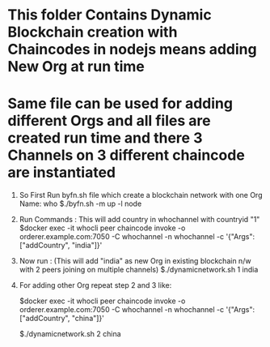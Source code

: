 # This folder Contains Dynamic Blockchain creation with Chaincodes in nodejs means adding New Org at run time
# Same file can be used for adding different Orgs and all files are created run time and there 3 Channels on 3 different chaincode are instantiated 

1. So First Run byfn.sh file which create a blockchain network with one Org Name: who
    $./byfn.sh -m up -l node

2. Run Commands : This will add country in whochannel with countryid "1"
   $docker exec -it whocli peer chaincode invoke -o orderer.example.com:7050  -C whochannel -n whochannel -c '{"Args":["addCountry", "india"]}' 

3. Now run : (This will add "india" as new Org in existing blockchain n/w with 2 peers joining on  multiple channels) 
   $./dynamicnetwork.sh 1 india

4. For adding other Org repeat step 2 and 3 like: 
   
   $docker exec -it whocli peer chaincode invoke -o orderer.example.com:7050  -C whochannel -n whochannel -c '{"Args":["addCountry", "china"]}' 
    
   $./dynamicnetwork.sh 2 china
